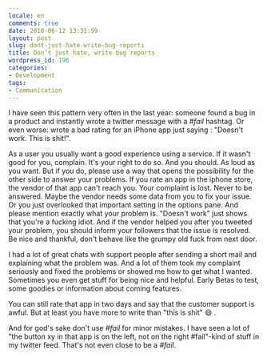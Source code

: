 ```yaml
---
locale: en
comments: true
date: 2010-06-12 13:31:59
layout: post
slug: dont-just-hate-write-bug-reports
title: Don’t just hate, write bug reports
wordpress_id: 196
categories:
- Development
tags:
- Communication
---
```


I have seen this pattern very often in the last year: someone found a bug in a
product and instantly wrote a twitter message with a _#fail_ hashtag. Or even
worse: wrote a bad rating for an iPhone app just saying : "Doesn't work. This
is shit!".

As a user you usually want a good experience using a service. If it wasn't good
for you, complain. It's your right to do so. And you should. As loud as you
want. But if you do, please use a way that opens the possibility for the other
side to answer your problems. If you rate an app in the iphone store, the
vendor of that app can't reach you. Your complaint is lost. Never to be
answered. Maybe the vendor needs some data from you to fix your issue. Or you
just overlooked that important setting in the options pane. And please mention
exactly what your problem is. "Doesn't work" just shows that you're a fucking
idiot. And if the vendor helped you after you tweeted your problem, you should
inform your followers that the issue is resolved. Be nice and thankful, don't
behave like the grumpy old fuck from next door. 

I had a lot of great chats with support people after sending a short mail and
explaining what the problem was. And a lot of them took my complaint seriously
and fixed the problems or showed me how to get what I wanted. Sometimes you
even get stuff for being nice and helpful. Early Betas to test, some goodies or
information about coming features.

You can still rate that app in two days and say that the customer support is
awful. But at least you have more to write than "this is shit" :smile: .

And for god's sake don't use _#fail_ for minor mistakes. I have seen a lot of
"the button xy in that app is on the left, not on the right #fail"-kind of
stuff in my twitter feed. That's not even close to be a _#fail_.
